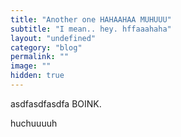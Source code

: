 ```yaml
---
title: "Another one HAHAAHAA MUHUUU"
subtitle: "I mean.. hey. hffaaahaha"
layout: "undefined"
category: "blog"
permalink: ""
image: ""
hidden: true
---
```



asdfasdfasdfa BOINK.

huchuuuuh



